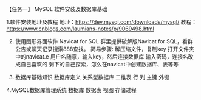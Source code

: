 【任务一】
MySQL 软件安装及数据库基础

1.软件安装地址及教程
   地址：https://dev.mysql.com/downloads/mysql/
   教程：https://www.cnblogs.com/laumians-notes/p/9069498.html


2. 使用图形界面软件 Navicat for SQL
   群里提供破解版Navicat for SQL，看群公告或聊天记录搜索888查找。
   简易步骤:
      解压缩文件，复制key
      打开文件夹中的navicat.e
      用户名随意，输入key，然后连接数据库
      输入密码，连接名改成自己喜欢的
      剩下的自己探索，怎么在navicat中创建数据库、表等等

3. 数据库基础知识
   数据库定义
   关系型数据库
   二维表
   行
   列
   主键
   外键

4.MySQL数据库管理系统
   数据库
   数据表
   视图
   存储过程

